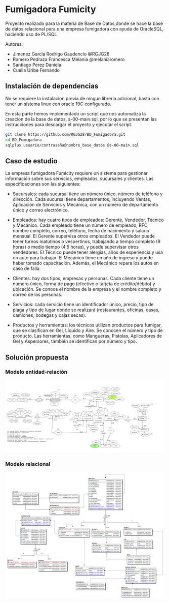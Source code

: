 # Fumigadora Fumicity
Proyecto realizado para la materia de Base de Datos,donde se hace la base de datos relacional para una empresa fumigadora con ayuda de OracleSQL, haciendo uso de PL/SQL

Autores: 
- Jimenez Garcia Rodrigo Gaudencio @RGJG28
- Romero Pedraza Francesca Melania @melaniaromero
- Santiago Perez Daniela
- Cuella Uribe Fernando

## Instalación de dependencias
No se requiere la instalacion previa de ningun libreria adicional, basta con tener un sistema linux con oracle 19C configurado.

En esta parte hemos implementado un script que nos automatiza la creacion de la base de datos, s-00-main.sql, por lo que se presentan las instrucciones para descargar el proyecto y ejecutar el script.

```bash
git clone https://github.com/RGJG28/BD_Fumigadora.git 
cd BD_Fumigadora
sqlplus usuario/contraseña@nombre_base_datos @s-00-main.sql
```
## Caso de estudio
La empresa fumigadora Fumicity requiere un sistema para gestionar información sobre sus servicios, empleados, sucursales y clientes. Las especificaciones son las siguientes:

- Sucursales: cada sucursal tiene un número único, número de teléfono y dirección. Cada sucursal tiene departamentos, incluyendo Ventas, Aplicación de Servicios y Mecánica, con un número de departamento único y correo electrónico.

- Empleados: hay cuatro tipos de empleados: Gerente, Vendedor, Técnico y Mecánico. Cada empleado tiene un número de empleado, RFC, nombre completo, correo, teléfono, fecha de nacimiento y salario mensual. El Gerente supervisa otros empleados. 
  El Vendedor puede tener turnos matutinos o vespertinos, trabajando a tiempo completo (9 horas) o medio tiempo (4.5 horas), y puede supervisar otros vendedores. El Técnico puede tener alergias, años de experiencia y usa un auto para trabajar. 
  El Mecánico tiene un año de ingreso y puede haber tomado capacitación. Además, el Mecánico repara los autos en caso de falla.

- Clientes: hay dos tipos, empresas y personas. Cada cliente tiene un número único, forma de pago (efectivo o tarjeta de crédito/débito) y ubicación. Se conoce el nombre de la empresa y el nombre completo y correo de las personas.

- Servicios: cada servicio tiene un identificador único, precio, tipo de plaga y tipo de lugar donde se realizará (restaurantes, oficinas, casas, camiones, bodegas y cajas secas).

- Productos y herramientas: los técnicos utilizan productos para fumigar, que se clasifican en Gel, Líquido y Aire. Se conocen el número y tipo de producto. Las herramientas, como Mangueras, Pistolas, Aplicadores de Gel y Aspersores, también se 
  identifican por número y tipo.

## Solución propuesta
### Modelo entidad-relación
![Modelo entidad-relación](https://github.com/RGJG28/BD_Fumigadora/blob/main/src/BD_proyecto_fumigadora_MER.png)
### Modelo relacional
![Modelo relacional](https://github.com/RGJG28/BD_Fumigadora/blob/main/src/Proyecto_fumigadora_ET.jpg)

